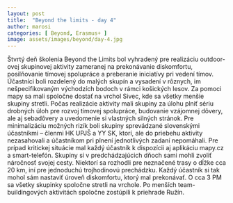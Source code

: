 ```yaml
---
layout: post
title:  "Beyond the limits - day 4"
author: marosi
categories: [ Beyond, Erasmus+ ]
image: assets/images/beyond/day-4.jpg
---
```

Štvrtý deň
školenia Beyond the Limits bol vyhradený pre realizáciu outdoor-ovej skupinovej aktivity zameranej na prekonávanie diskomfortu, posilňovanie tímovej spolupráce a preberanie iniciatívy pri vedení tímov. Účastníci boli rozdelený do malých skupín a vysadení v rôznych, im nešpecifikovaným východzích bodoch v rámci košických lesov. Za pomoci mapy sa mali spoločne dostať na vrchol Sivec, kde sa všetky menšie skupiny stretli. Počas realizácie aktivity mali skupiny za úlohu plniť sériu drobných úloh pre rozvoj tímovej spolupráce, budovanie vzájomnej dôvery, ale aj sebadôvery a uvedomenie si vlastných silných stránok. Pre minimalizáciu možných rizík boli skupiny sprevádzané slovenskými účastníkmi – členmi HK UPJŠ a YY SK, ktorí, ale do priebehu aktivity nezasahovali a účastníkom pri plnení jednotlivých zadaní nepomáhali. Pre prípad kritickej situácie mal každý účastník k dispozícii aj aplikáciu mapy.cz a smart-telefón. Skupiny si v predchádzajúcich dňoch sami mohli zvoliť náročnosť svojej cesty. Niektorí sa rozhodli pre neznačené trasy o dĺžke cca 20 km, iní pre jednoduchú trojhodinovú prechádzku. Každý účastník si tak mohol sám nastaviť úroveň diskomfortu, ktorý mal prekonávať. O cca 3 PM sa všetky skupinky spoločne stretli na vrchole. Po menších team-buildingových aktivitách spoločne zostúpili k priehrade Ružín.
